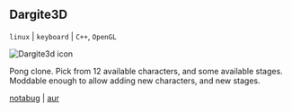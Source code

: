 ## Dargite3D

`linux` | `keyboard` | `C++`, `OpenGL`

<img id="icon" src="@ROOT@/images/icon_dargite.png" alt="Dargite3d icon"/>

Pong clone. Pick from 12 available characters, 
and some available stages. Moddable enough to allow adding new characters,
and new stages.

<a class="button" href="https://notabug.org/tomtsagk/dargite3d">notabug</a> |
<a class="button" href="https://aur.archlinux.org/packages/dargite3d">aur</a>
